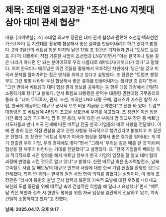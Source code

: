 # **제목: 조태열 외교장관 "조선·LNG 지렛대 삼아 대미 관세 협상"**

  내용: [파이낸셜뉴스] 조태열 외교부 장관은 대미 관세 협상과 관련해 조선업·액화천연가스(LNG) 등 지렛대를 활용해 협상해서 좋은 결과를 만들어내려고 하고 있다고 밝혔다.    2박 3일간의 베트남 방문 마지막 날인 17일 조 장관은 기자들과 만나 "도널드 트럼프 (미국) 대통령이 직접 거론한 사업이 조선업과 LNG"라면서 "이는 한국이나 일본 같은 나라가 아니면 안 되는 분야이므로 우리 나름대로 레버리지(지렛대)가 있다"고 말했다.    이어 한국이나 베트남은 이런 것들을 활용해서 우호적인 차원에서 '당근'을 갖고 미국과 문제를 풀어가려는 접근 방식을 취하고 있다고 설명했다.    조 장관은 "트럼프 행정부도 그런 몇몇 나라와 우선 협상해서 좋은 결과를 만들어내자는 생각인 것 같다"면서 "그런 면에서 베트남과 대미 협상 결과 정보를 공유하는 등 향후 대응 과정에서 긴밀히 소통하기로 했다"고 밝혔다. 앞서 트럼프 대통령은 한덕수 대통령 권한대행 국무총리와 통화 후 "대미 무역흑자, 관세, 조선, 미국산 LNG 대량 구매, 알래스카 가스관 합작 사업, 한국에 제공하는 대규모 군사적 보호 비용 지급을 논의했다"고 전한 바 있다.    트럼프 대통령은 또 베트남에 46%의 초고율 상호관세 부과를 예고했다. 조 장관은 이번 방문 기간 르엉 끄엉 국가주석, 팜 민 찐 총리, 부이 타인 선 부총리 겸 외교부 장관 등 베트남 지도자들과 만나 미국 관세에 따른 베트남 진출 한국 기업들의 애로 사항을 전달했다.    이에 찐 총리 등은 직접 관심을 갖고 관련 사항을 적극적으로 챙기겠다고 밝혔다고 조 장관은 전했다. 조 장관은 "베트남 정부가 미국과 협상을 잘해서 좋은 결과를 얻어내는 게 여기 진출한 우리 기업, 우리 경제에도 좋다"면서 "그래서 '우리는 같은 배를 탄 것'이라며 협상을 잘 해주기 바란다는 기대를 전달했다"고 설명했다.    또 "한국 기업들이 베트남 측과 적극적으로 사전 협의를 해서 베트남 정부가 한국 기업의 입장을 잘 알고 대미 협의 과정에 반영을 시킨 것으로 알고 있다"고 밝혔다.    한편 베트남 측은 원자력발전소, 남북 고속철도 사업 등 베트남의 대규모 인프라 사업에 대한 한국 기업 진출을 환영한 것으로 전해졌다. 특히 찐 총리는 한국과 원전 사업 협력 의지를 밝혔다는 설명이다.    이 밖에 조 장관은 "러시아·북한의 불법 군사 협력과 북한의 지속적 도발에 대한 우려를 나타내고 북한의 도발 중단을 위해 베트남 측이 건설적인 역할을 해 달라고 요청했다"면서 "베트남 측은 북한과 접촉 시 한반도 평화를 위한 자국 입장을 일관되게 전달하고 있고, 계속 긴밀히 소통하자고 했다"고 전했다.

  **날짜: 2025.04.17. 오후 9:17**
